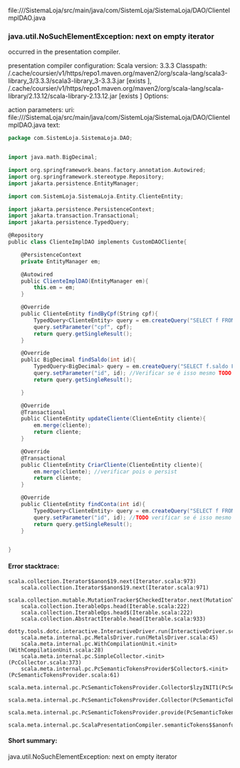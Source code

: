 file://<WORKSPACE>/SistemaLoja/src/main/java/com/SistemLoja/SistemaLoja/DAO/ClienteImplDAO.java
### java.util.NoSuchElementException: next on empty iterator

occurred in the presentation compiler.

presentation compiler configuration:
Scala version: 3.3.3
Classpath:
<HOME>/.cache/coursier/v1/https/repo1.maven.org/maven2/org/scala-lang/scala3-library_3/3.3.3/scala3-library_3-3.3.3.jar [exists ], <HOME>/.cache/coursier/v1/https/repo1.maven.org/maven2/org/scala-lang/scala-library/2.13.12/scala-library-2.13.12.jar [exists ]
Options:



action parameters:
uri: file://<WORKSPACE>/SistemaLoja/src/main/java/com/SistemLoja/SistemaLoja/DAO/ClienteImplDAO.java
text:
```scala
package com.SistemLoja.SistemaLoja.DAO;


import java.math.BigDecimal;

import org.springframework.beans.factory.annotation.Autowired;
import org.springframework.stereotype.Repository;
import jakarta.persistence.EntityManager;

import com.SistemLoja.SistemaLoja.Entity.ClienteEntity;

import jakarta.persistence.PersistenceContext;
import jakarta.transaction.Transactional;
import jakarta.persistence.TypedQuery;

@Repository
public class ClienteImplDAO implements CustomDAOCliente{

    @PersistenceContext
    private EntityManager em;

    @Autowired
    public ClienteImplDAO(EntityManager em){
        this.em = em;
    }

    @Override
    public ClienteEntity findByCpf(String cpf){
        TypedQuery<ClienteEntity> query = em.createQuery("SELECT f FROM ClienteEntity f WHERE f.cpf = :cpf", ClienteEntity.class);
        query.setParameter("cpf", cpf);
        return query.getSingleResult();
    }

    @Override
    public BigDecimal findSaldo(int id){
        TypedQuery<BigDecimal> query = em.createQuery("SELECT f.saldo FROM ClienteEntity f WHERE f.id = :id", BigDecimal.class);
        query.setParameter("id", id); //Verificar se é isso mesmo TODO
        return query.getSingleResult();

    }

    @Override
    @Transactional
    public ClienteEntity updateCliente(ClienteEntity cliente){
        em.merge(cliente);
        return cliente;
    }

    @Override
    @Transactional
    public ClienteEntity CriarCliente(ClienteEntity cliente){
        em.merge(cliente); //verificar pois o persist 
        return cliente;
    }

    @Override 
    public ClienteEntity findConta(int id){
        TypedQuery<ClienteEntity> query = em.createQuery("SELECT f FROM ClienteEntity f WHERE f.id = :id", ClienteEntity.class);
        query.setParameter("id", id); //TODO verificar se é isso mesmo
        return query.getSingleResult();
    }


}
```



#### Error stacktrace:

```
scala.collection.Iterator$$anon$19.next(Iterator.scala:973)
	scala.collection.Iterator$$anon$19.next(Iterator.scala:971)
	scala.collection.mutable.MutationTracker$CheckedIterator.next(MutationTracker.scala:76)
	scala.collection.IterableOps.head(Iterable.scala:222)
	scala.collection.IterableOps.head$(Iterable.scala:222)
	scala.collection.AbstractIterable.head(Iterable.scala:933)
	dotty.tools.dotc.interactive.InteractiveDriver.run(InteractiveDriver.scala:168)
	scala.meta.internal.pc.MetalsDriver.run(MetalsDriver.scala:45)
	scala.meta.internal.pc.WithCompilationUnit.<init>(WithCompilationUnit.scala:28)
	scala.meta.internal.pc.SimpleCollector.<init>(PcCollector.scala:373)
	scala.meta.internal.pc.PcSemanticTokensProvider$Collector$.<init>(PcSemanticTokensProvider.scala:61)
	scala.meta.internal.pc.PcSemanticTokensProvider.Collector$lzyINIT1(PcSemanticTokensProvider.scala:61)
	scala.meta.internal.pc.PcSemanticTokensProvider.Collector(PcSemanticTokensProvider.scala:61)
	scala.meta.internal.pc.PcSemanticTokensProvider.provide(PcSemanticTokensProvider.scala:90)
	scala.meta.internal.pc.ScalaPresentationCompiler.semanticTokens$$anonfun$1(ScalaPresentationCompiler.scala:117)
```
#### Short summary: 

java.util.NoSuchElementException: next on empty iterator